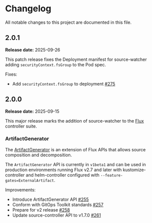 # Changelog

All notable changes to this project are documented in this file.

## 2.0.1

**Release date:** 2025-09-26

This patch release fixes the Deployment manifest for source-watcher
adding `securityContext.fsGroup` to the Pod spec.

Fixes:
- Add `securityContext.fsGroup` to deployment
  [#275](https://github.com/fluxcd/source-watcher/pull/275)

## 2.0.0

**Release date:** 2025-09-15

This major release marks the addition of source-watcher to the [Flux](https://fluxcd.io) controller suite.

### ArtifactGenerator

The [ArtifactGenerator](docs/spec/v1beta1/artifactgenerators.md) is an extension of Flux APIs
that allows source composition and decomposition.

The `ArtifactGenerator` API is currently in `v1beta1` and can be used in production
environments running Flux v2.7 and later with kustomize-controller and helm-controller
configured with `--feature-gates=ExternalArtifact`.

Improvements:
- Introduce ArtifactGenerator API
  [#255](https://github.com/fluxcd/source-watcher/pull/255)
- Conform with GitOps Toolkit standards
  [#257](https://github.com/fluxcd/source-watcher/pull/257)
- Prepare for v2 release
  [#258](https://github.com/fluxcd/source-watcher/pull/258)
- Update source-controller API to v1.7.0
  [#261](https://github.com/fluxcd/source-watcher/pull/261)
